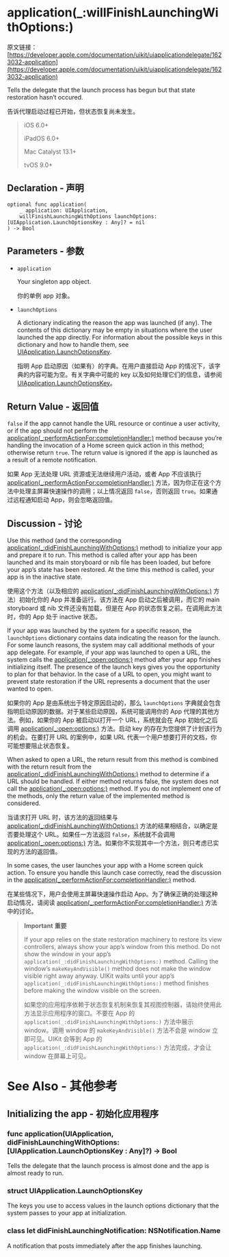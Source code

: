 # application(_:willFinishLaunchingWithOptions:)

原文链接：[https://developer.apple.com/documentation/uikit/uiapplicationdelegate/1623032-application](https://developer.apple.com/documentation/uikit/uiapplicationdelegate/1623032-application)

Tells the delegate that the launch process has begun but that state restoration hasn’t occured.

告诉代理启动过程已开始，但状态恢复尚未发生。

> iOS 6.0+
> 
> iPadOS 6.0+
> 
> Mac Catalyst 13.1+
> 
> tvOS 9.0+

## Declaration - 声明

```
optional func application(
    _ application: UIApplication,
    willFinishLaunchingWithOptions launchOptions: [UIApplication.LaunchOptionsKey : Any]? = nil
) -> Bool
```

## Parameters - 参数

- `application`

	Your singleton app object.

	你的单例 app 对象。

- `launchOptions`

	A dictionary indicating the reason the app was launched (if any). The contents of this dictionary may be empty in situations where the user launched the app directly. For information about the possible keys in this dictionary and how to handle them, see [UIApplication.LaunchOptionsKey](https://developer.apple.com/documentation/uikit/uiapplication/launchoptionskey).
	
	指明 App 启动原因（如果有）的字典。在用户直接启动 App 的情况下，该字典的内容可能为空。有关字典中可能的 key 以及如何处理它们的信息，请参阅 [UIApplication.LaunchOptionsKey](https://developer.apple.com/documentation/uikit/uiapplication/launchoptionskey)。

## Return Value - 返回值

`false` if the app cannot handle the URL resource or continue a user activity, or if the app should not perform the [application(_:performActionFor:completionHandler:)](https://developer.apple.com/documentation/uikit/uiapplicationdelegate/1622935-application) method because you’re handling the invocation of a Home screen quick action in this method; otherwise return `true`. The return value is ignored if the app is launched as a result of a remote notification.

如果 App 无法处理 URL 资源或无法继续用户活动，或者 App 不应该执行 [application(_:performActionFor:completionHandler:)](https://developer.apple.com/documentation/uikit/uiapplicationdelegate/1622935-application) 方法，因为你正在这个方法中处理主屏幕快速操作的调用；以上情况返回 `false`，否则返回 `true`。如果通过远程通知启动 App，则会忽略返回值。

## Discussion - 讨论

Use this method (and the corresponding [application(_:didFinishLaunchingWithOptions:)](https://developer.apple.com/documentation/uikit/uiapplicationdelegate/1622921-application) method) to initialize your app and prepare it to run. This method is called after your app has been launched and its main storyboard or nib file has been loaded, but before your app’s state has been restored. At the time this method is called, your app is in the inactive state.

使用这个方法（以及相应的 [application(_:didFinishLaunchingWithOptions:)](https://developer.apple.com/documentation/uikit/uiapplicationdelegate/1622921-application) 方法）初始化你的 App 并准备运行。该方法在 App 启动之后被调用，而它的 main storyboard 或 nib 文件还没有加载，但是在 App 的状态恢复之前。在调用此方法时，你的 App 处于 inactive 状态。

If your app was launched by the system for a specific reason, the `launchOptions` dictionary contains data indicating the reason for the launch. For some launch reasons, the system may call additional methods of your app delegate. For example, if your app was launched to open a URL, the system calls the [application(_:open:options:)](https://developer.apple.com/documentation/uikit/uiapplicationdelegate/1623112-application) method after your app finishes initializing itself. The presence of the launch keys gives you the opportunity to plan for that behavior. In the case of a URL to open, you might want to prevent state restoration if the URL represents a document that the user wanted to open.

如果你的 App 是由系统出于特定原因启动的，那么 `launchOptions` 字典就会包含指明启动原因的数据。对于某些启动原因，系统可能调用你的 App 代理的其他方法。例如，如果你的 App 被启动以打开一个 URL，系统就会在 App 初始化之后调用 [application(_:open:options:)](https://developer.apple.com/documentation/uikit/uiapplicationdelegate/1623112-application) 方法。启动 key 的存在为您提供了计划该行为的机会。在要打开 URL 的案例中，如果 URL 代表一个用户想要打开的文档，你可能想要阻止状态恢复。

When asked to open a URL, the return result from this method is combined with the return result from the  [application(_:didFinishLaunchingWithOptions:)](https://developer.apple.com/documentation/uikit/uiapplicationdelegate/1622921-application) method to determine if a URL should be handled. If either method returns false, the system does not call the [application(_:open:options:)](https://developer.apple.com/documentation/uikit/uiapplicationdelegate/1623112-application) method. If you do not implement one of the methods, only the return value of the implemented method is considered.

当请求打开 URL 时，该方法的返回结果与  [application(_:didFinishLaunchingWithOptions:)](https://developer.apple.com/documentation/uikit/uiapplicationdelegate/1622921-application)  方法的结果相结合，以确定是否要处理这个 URL。如果任一方法返回 `false`，系统就不会调用 [application(_:open:options:)](https://developer.apple.com/documentation/uikit/uiapplicationdelegate/1623112-application) 方法。如果你不实现其中一个方法，则只考虑已实现的方法的返回值。

In some cases, the user launches your app with a Home screen quick action. To ensure you handle this launch case correctly, read the discussion in the [application(_:performActionFor:completionHandler:)](https://developer.apple.com/documentation/uikit/uiapplicationdelegate/1622935-application) method.

在某些情况下，用户会使用主屏幕快速操作启动 App。为了确保正确的处理这种启动情况，请阅读 [application(_:performActionFor:completionHandler:)](https://developer.apple.com/documentation/uikit/uiapplicationdelegate/1622935-application) 方法中的讨论。

> **Important** **重要**
>
> If your app relies on the state restoration machinery to restore its view controllers, always show your app’s window from this method. Do not show the window in your app’s `application(_:didFinishLaunchingWithOptions:)` method. Calling the window’s `makeKeyAndVisible()` method does not make the window visible right away anyway. UIKit waits until your app’s `application(_:didFinishLaunchingWithOptions:)` method finishes before making the window visible on the screen.
> 
> 如果您的应用程序依赖于状态恢复机制来恢复其视图控制器，请始终使用此方法显示应用程序的窗口。不要在 App 的  `application(_:didFinishLaunchingWithOptions:)` 方法中展示 window。调用 window 的 `makeKeyAndVisible()` 方法不会是 window 立即可见。UIKit 会等到 App 的 `application(_:didFinishLaunchingWithOptions:)` 方法完成，才会让 window 在屏幕上可见。

# See Also - 其他参考

## Initializing the app - 初始化应用程序

### func application(UIApplication, didFinishLaunchingWithOptions: [UIApplication.LaunchOptionsKey : Any]?) -> Bool

Tells the delegate that the launch process is almost done and the app is almost ready to run.

### struct UIApplication.LaunchOptionsKey

The keys you use to access values in the launch options dictionary that the system passes to your app at initialization.

### class let didFinishLaunchingNotification: NSNotification.Name

A notification that posts immediately after the app finishes launching.


